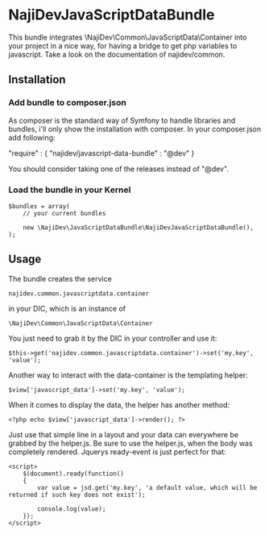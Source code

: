 # NajiDevJavaScriptDataBundle

This bundle integrates \NajiDev\Common\JavaScriptData\Container into your project in a nice way, for having a bridge to
get php variables to javascript. Take a look on the documentation of najidev/common.

## Installation

### Add bundle to composer.json

As composer is the standard way of Symfony to handle libraries and bundles, i'll only show the installation with
composer. In your composer.json add following:

  "require" : {
		"najidev/javascript-data-bundle" : "@dev"
	}

You should consider taking one of the releases instead of "@dev".

### Load the bundle in your Kernel

	$bundles = array(
		// your current bundles

		new \NajiDev\JavaScriptDataBundle\NajiDevJavaScriptDataBundle(),
	);

## Usage

The bundle creates the
service

	najidev.common.javascriptdata.container

in your DIC, which is an instance of

	\NajiDev\Common\JavaScriptData\Container

You just need to grab it by the DIC in your controller and use it:

	$this->get('najidev.common.javascriptdata.container')->set('my.key', 'value');

Another way to interact with the data-container is the templating
helper:

	$view['javascript_data']->set('my.key', 'value');

When it comes to display the data, the helper has another method:

	<?php echo $view['javascript_data']->render(); ?>

Just use that simple line in a layout and your data can everywhere be grabbed by the helper.js. Be sure to use the
helper.js, when the body was completely rendered. Jquerys ready-event is just perfect for that:

	<script>
		$(document).ready(function()
		{
			var value = jsd.get('my.key', 'a default value, which will be returned if such key does not exist');

			console.log(value);
		});
	</script>